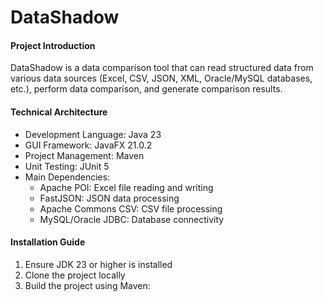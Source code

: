 # DataShadow

#### Project Introduction
DataShadow is a data comparison tool that can read structured data from various data sources (Excel, CSV, JSON, XML, Oracle/MySQL databases, etc.), perform data comparison, and generate comparison results.

#### Technical Architecture
- Development Language: Java 23
- GUI Framework: JavaFX 21.0.2
- Project Management: Maven
- Unit Testing: JUnit 5
- Main Dependencies:
  - Apache POI: Excel file reading and writing
  - FastJSON: JSON data processing
  - Apache Commons CSV: CSV file processing
  - MySQL/Oracle JDBC: Database connectivity

#### Installation Guide
1. Ensure JDK 23 or higher is installed
2. Clone the project locally
3. Build the project using Maven:
